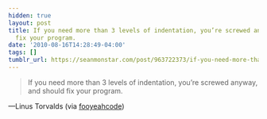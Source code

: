 ```yaml
---
hidden: true
layout: post
title: If you need more than 3 levels of indentation, you’re screwed anyway, and should
  fix your program.
date: '2010-08-16T14:28:49-04:00'
tags: []
tumblr_url: https://seanmonstar.com/post/963722373/if-you-need-more-than-3-levels-of-indentation
---
```

> If you need more than 3 levels of indentation, you’re screwed anyway, and should fix your program.

—Linus Torvalds (via [fooyeahcode](http://fooyeahcode.tumblr.com/))
